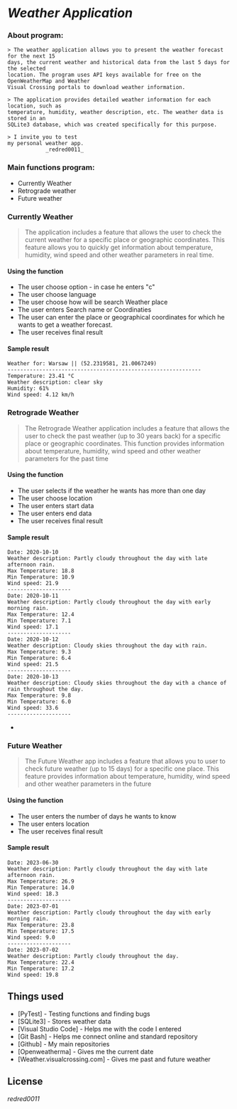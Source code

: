 # _Weather Application_ 

### About program:

    > The weather application allows you to present the weather forecast for the next 15 
    days, the current weather and historical data from the last 5 days for the selected
    location. The program uses API keys available for free on the OpenWeatherMap and Weather 
    Visual Crossing portals to download weather information.

    > The application provides detailed weather information for each location, such as
    temperature, humidity, weather description, etc. The weather data is stored in an 
    SQLite3 database, which was created specifically for this purpose.

    > I invite you to test
    my personal weather app.
                _redred0011_   


### Main functions program:
- Currently Weather 
- Retrograde weather
- Future weather
 
### Currently Weather
   > The application includes a feature that allows the user to check the current weather 
    for a specific place or geographic coordinates. This feature allows you to quickly
    get information about temperature, humidity, wind speed and other weather parameters
    in real time.

#### Using the function
- The user choose option - in case he enters "c"
- The user choose language 
- The user choose how will be search Weather place 
- The user enters Search name or Coordinaties 
- The user can enter the place or geographical coordinates for which he
wants to get a weather forecast.
- The user receives final result 
#### Sample result 
    Weather for: Warsaw || (52.2319581, 21.0067249)
    -------------------------------------------------------------
    Temperature: 23.41 °C
    Weather description: clear sky
    Humidity: 61%
    Wind speed: 4.12 km/h
    
### Retrograde Weather

> The Retrograde Weather application includes a feature that allows the
user to check the past weather (up to 30 years back) for a specific
place or geographic coordinates. This function provides information
about temperature, humidity, wind speed and other weather parameters
for the past time

#### Using the function
- The user selects if the weather he wants has more than one day
- The user choose location
- The user enters start data
- The user enters end data 
- The user receives final result 

#### Sample result 
    Date: 2020-10-10
    Weather description: Partly cloudy throughout the day with late afternoon rain.
    Max Temperature: 18.8
    Min Temperature: 10.9
    Wind speed: 21.9
    --------------------
    Date: 2020-10-11
    Weather description: Partly cloudy throughout the day with early morning rain.
    Max Temperature: 12.4
    Min Temperature: 7.1
    Wind speed: 17.1
    --------------------
    Date: 2020-10-12
    Weather description: Cloudy skies throughout the day with rain.
    Max Temperature: 9.3
    Min Temperature: 6.4
    Wind speed: 21.5
    --------------------
    Date: 2020-10-13
    Weather description: Cloudy skies throughout the day with a chance of rain throughout the day.
    Max Temperature: 9.8
    Min Temperature: 6.0
    Wind speed: 33.6
    --------------------
-

### Future Weather
>  The Future Weather app includes a feature that allows you to
user to check future weather (up to 15 days) for a specific one
place. This feature provides information
about temperature, humidity, wind speed and other weather parameters
in the future

#### Using the function
-  The user enters the number of days he wants to know
-  The user enters location 
-  The user receives final result 

#### Sample result 
    Date: 2023-06-30
    Weather description: Partly cloudy throughout the day with late afternoon rain.
    Max Temperature: 26.9
    Min Temperature: 14.0
    Wind speed: 18.3
    --------------------
    Date: 2023-07-01
    Weather description: Partly cloudy throughout the day with early morning rain.
    Max Temperature: 23.8
    Min Temperature: 17.5
    Wind speed: 9.0
    --------------------
    Date: 2023-07-02
    Weather description: Partly cloudy throughout the day.
    Max Temperature: 22.4
    Min Temperature: 17.2
    Wind speed: 19.8

## Things used

- [PyTest] - Testing functions and finding bugs
- [SQLite3] - Stores weather data
- [Visual Studio Code] - Helps me with the code I entered
- [Git Bash] - Helps me connect online and standard repository
- [Github] - My main repositories
- [Openweatherma] - Gives me the current date
- [Weather.visualcrossing.com] - Gives me past and future weather

## License 

_redred0011_   
